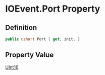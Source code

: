 # IOEvent.Port Property
## Definition

```c#
public ushort Port { get; init; }
```

## Property Value

[UInt16](https://learn.microsoft.com/en-gb/dotnet/api/System.UInt16)
